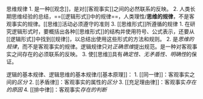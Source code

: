 思维规律
	1. 是一种[[观念]]，是对[[客观事实]]之间的必然联系的反映。
	2. 人类长期思维经验的总结，==[[逻辑形式]]中的规律==，人类理性/**思维的规律**，不是客观事实的规律。[[思维]]活动必须遵守的准则
	3. [[思维形式]]所遵循的规律
		1. 在研究逻辑形式时，要概括出各种[[思维形式]]的结构并使用符号、公式表示，还要从[[逻辑形式]]中找到[[规律]]，以总结出使用这些形式的方法和规则。
		2. 是*思维的规律*，而不是客观事实的规律。逻辑规律只对*正确思维*提出规范。是一种对客观事实之间存在的必须联系的反映。
		3. 使[[思维]]具有*确定性、无矛盾性、明确性*的保证。

逻辑的基本规律、逻辑思维的基本规律/[[基本原理]]：
	1. [[同一律]]：客观事实之间的*区分*
	2. [[矛盾律]]：客观事实的属性的*区分*
	3. [[充足理由律]]：客观事实*存在的原因*
	4. [[排中律]]：客观事实*存在的判断*